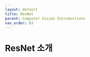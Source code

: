 ```yaml
---
layout: default
title: ResNet
parent: Computer Vision Introductions
nav_order: 03
---
```


# ResNet 소개

